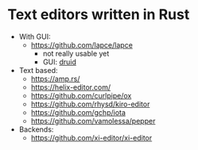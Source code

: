 # Text editors written in Rust

- With GUI:
  - https://github.com/lapce/lapce
    - not really usable yet
    - GUI: [druid](https://github.com/linebender/druid)
- Text based:
  - https://amp.rs/
  - https://helix-editor.com/
  - https://github.com/curlpipe/ox
  - https://github.com/rhysd/kiro-editor
  - https://github.com/gchp/iota
  - https://github.com/vamolessa/pepper
- Backends:
  - https://github.com/xi-editor/xi-editor
